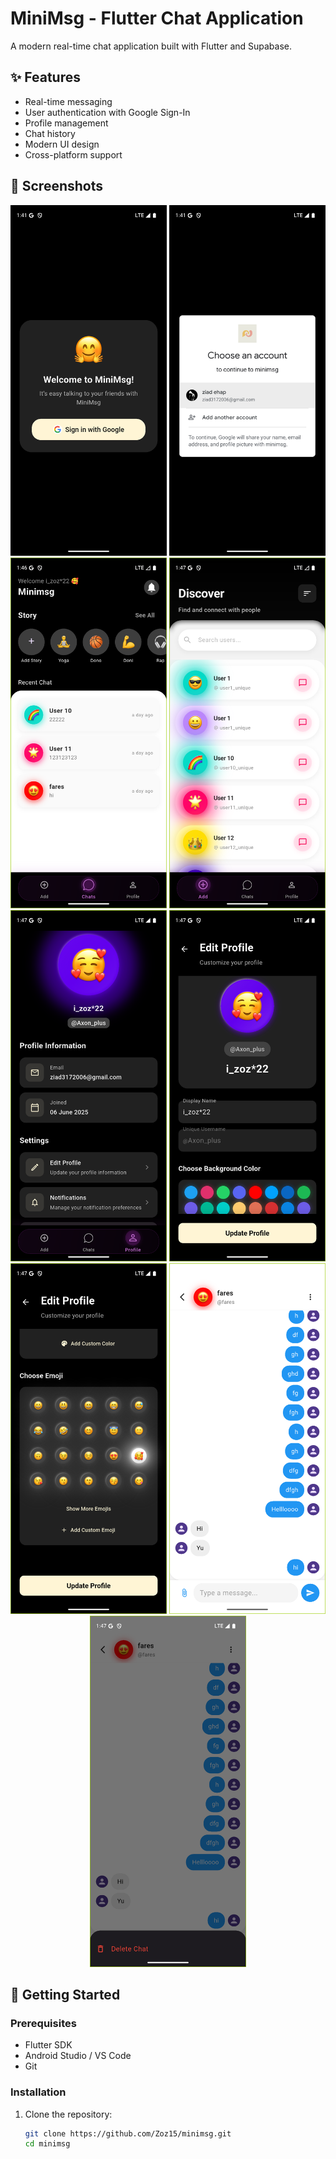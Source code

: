 # MiniMsg - Flutter Chat Application

A modern real-time chat application built with Flutter and Supabase.

## ✨ Features

- Real-time messaging
- User authentication with Google Sign-In
- Profile management
- Chat history
- Modern UI design
- Cross-platform support

## 📱 Screenshots

<p align="center">
  <img src="https://github.com/Zoz15/minimsg/blob/main/flutter_01.png" width="250"/>
  <img src="https://github.com/Zoz15/minimsg/blob/main/flutter_02.png" width="250"/>
  <img src="https://github.com/Zoz15/minimsg/blob/main/flutter_03.png" width="250"/>
  <img src="https://github.com/Zoz15/minimsg/blob/main/flutter_04.png" width="250"/>
  <img src="https://github.com/Zoz15/minimsg/blob/main/flutter_05.png" width="250"/>
  <img src="https://github.com/Zoz15/minimsg/blob/main/flutter_06.png" width="250"/>
  <img src="https://github.com/Zoz15/minimsg/blob/main/flutter_07.png" width="250"/>
  <img src="https://github.com/Zoz15/minimsg/blob/main/flutter_08.png" width="250"/>
  <img src="https://github.com/Zoz15/minimsg/blob/main/flutter_09.png" width="250"/>
</p>

## 🚀 Getting Started

### Prerequisites

- Flutter SDK
- Android Studio / VS Code
- Git

### Installation

1. Clone the repository:
   ```bash
   git clone https://github.com/Zoz15/minimsg.git
   cd minimsg

